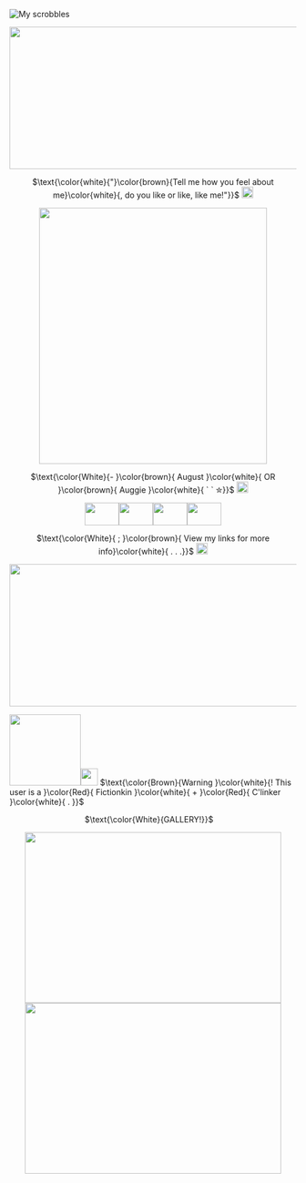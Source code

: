 ![My scrobbles](https://lastfm-recently-played.vercel.app/api?user=LiveLaughAJJ&count=5&width=1000&loved=true&show_user=header)
<p align="center">
  <img width="900" height="250" src="https://64.media.tumblr.com/c30f6e3990227352ad641255220418f1/741b4bdb5ff96261-df/s2048x3072/3900275c3a992ebb94526dcd3bead0bac935214e.gifv">
  </p>
  <p align="center">
  $\text{\color{white}{"}\color{brown}{Tell me how you feel about me}\color{white}{, do you like or like, like me!"}}$ <img width="20" height="20" src="https://i.ibb.co/FqC9zzs/IMG-6407.gif">
  </p>
  <p align="center">
  <img width="400" height="450" src="https://64.media.tumblr.com/09509723e55f7f74dd2c61e9dffd6d83/0841a1a87c191547-39/s250x400/5488c58ff24ac9b5f0b7ed6ce130879f8294b8f5.gifv">
  </p>
   <p align="center">
  $\text{\color{White}{-  }\color{brown}{ August  }\color{white}{ OR }\color{brown}{ Auggie }\color{white}{ ` ` ✮}}$ <img width="20" height="20" src="https://i.ibb.co/cLz4qMT/IMG-6737.gif">
       </p>
  <p align="center">
  <img width="60" height="40" src="https://64.media.tumblr.com/7da3de012953d1fc59a41e43541b9ec5/a9a7655732edd5c6-7d/s100x200/30cc6fe6dd19451c389b5d9809e8984f588fc63f.gifv"><img width="60" height="40" src="https://64.media.tumblr.com/8ccfb511fca14011bf56f1f84e1e3ee2/a9a7655732edd5c6-34/s100x200/8d11f4c6c92bbc74a59b91aa8c81b1ca931fff37.gifv"><img width="60" height="40" src="https://64.media.tumblr.com/57ce10d52dab662edd2289b22437d490/bad77b30b3ba189f-e2/s100x200/b474103e5456474fc0550412da0314a67d7eac23.gifv"><img width="60" height="40" src="https://64.media.tumblr.com/c00317ac54f8015184d21787c8b7010e/bad77b30b3ba189f-17/s100x200/1a36548941f866f7550e7c14f5e5d5904925df6d.gifv">
  <p align="center">
  $\text{\color{White}{     ;  }\color{brown}{ View my links for more info}\color{white}{ . . .}}$ <img width="20" height="20" src="https://i.ibb.co/BZnTkjW/IMG-6625.gif">
  <p align="center">
  <img width="900" height="250" src="https://64.media.tumblr.com/c30f6e3990227352ad641255220418f1/741b4bdb5ff96261-df/s2048x3072/3900275c3a992ebb94526dcd3bead0bac935214e.gifv">
 <p align="left">
<img width="125" height="125" src="https://64.media.tumblr.com/f7d6903874a44b2ea3d41bf58b12f286/668d3fe8304f9427-07/s100x200/d9fb3cd4fcc710bba612cb3413e178160dfe8c2b.gifv"><img width="30" height="30" src="https://xyz.crd.co/assets/images/gallery12/e60f9a14.gif?v=de6feabd"> $\text{\color{Brown}{Warning   }\color{white}{! This user is a  }\color{Red}{ Fictionkin }\color{white}{ + }\color{Red}{ C'linker }\color{white}{ . }}$
</p>
 <p align="center">
  $\text{\color{White}{GALLERY!}}$ <img width="10" height="10" src="https://i.ibb.co/tJ4zpgm/IMG-5001.gif">
   <p align="center"> 
  <img width="450" height="300" src="https://i.ibb.co/XF80tTN/Screenshot-2024-09-17-230118.png"> <img width="450" height="300" src="https://i.ibb.co/vDpSmHM/Screenshot-2024-09-17-191941.pngg">
  

